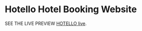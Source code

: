 # Hotello Hotel Booking Website

SEE THE LIVE PREVIEW [HOTELLO live](hotello-zubayermunna.vercel.app).
